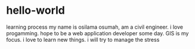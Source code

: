 # hello-world
learning process
my name is osilama osumah, am a civil engineer. i love progamming. hope to be a web application developer some day. GIS is my focus. i love to learn new things. i will try to manage the stress
